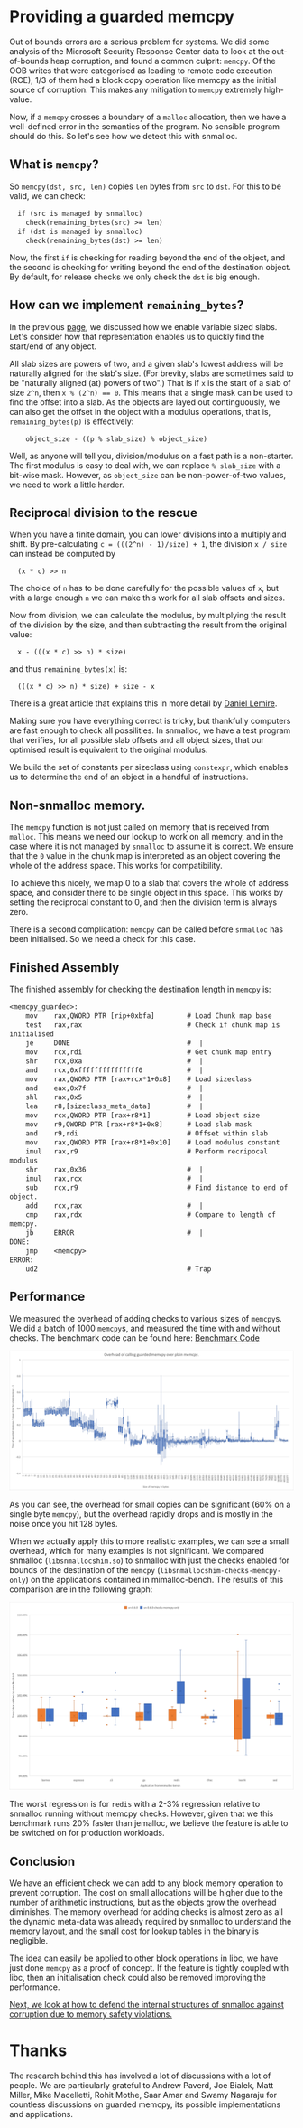 # Providing a guarded memcpy

Out of bounds errors are a serious problem for systems.
We did some analysis of the Microsoft Security Response Center data to look at the out-of-bounds heap corruption, and found a common culprit: `memcpy`.
Of the OOB writes that were categorised as leading to remote code execution (RCE), 1/3 of them had a block copy operation like memcpy as the initial source of corruption.
This makes any mitigation to `memcpy` extremely high-value.

Now, if a `memcpy` crosses a boundary of a `malloc` allocation, then we have a well-defined error in the semantics of the program.
No sensible program should do this.
So let's see how we detect this with snmalloc.


## What is `memcpy`?

So `memcpy(dst, src, len)` copies `len` bytes from `src` to `dst`.
For this to be valid, we can check: 
```
  if (src is managed by snmalloc)
    check(remaining_bytes(src) >= len)
  if (dst is managed by snmalloc)
    check(remaining_bytes(dst) >= len)
```
Now, the first `if` is checking for reading beyond the end of the object, and the second is checking for writing beyond the end of the destination object.
By default, for release checks we only check the `dst` is big enough.


##  How can we implement `remaining_bytes`?

In the previous [page](./VariableSizedChunks.md), we discussed how we enable variable sized slabs.
Let's consider how that representation enables us to quickly find the start/end of any object.

All slab sizes are powers of two, and a given slab's lowest address will be naturally aligned for the slab's size.
(For brevity, slabs are sometimes said to be "naturally aligned (at) powers of two".)
That is if `x` is the start of a slab of size `2^n`, then `x % (2^n) == 0`.
This means that a single mask can be used to find the offset into a slab.
As the objects are layed out continguously, we can also get the offset in the object with a modulus operations, that is, `remaining_bytes(p)` is effectively:
```
    object_size - ((p % slab_size) % object_size)
```

Well, as anyone will tell you, division/modulus on a fast path is a non-starter.
The first modulus is easy to deal with, we can replace `% slab_size` with a bit-wise mask.
However, as `object_size` can be non-power-of-two values, we need to work a little harder.

##  Reciprocal division to the rescue

When you have a finite domain, you can lower divisions into a multiply and shift.
By pre-calculating `c = (((2^n) - 1)/size) + 1`, the division `x / size` can instead be computed by
```
  (x * c) >> n
```
The choice of `n` has to be done carefully for the possible values of `x`, but with a large enough `n` we can make this work for all slab offsets and sizes.

Now from division, we can calculate the modulus, by multiplying the result of the division
by the size, and then subtracting the result from the original value:
```
  x - (((x * c) >> n) * size)
```
and thus `remaining_bytes(x)` is:
```
  (((x * c) >> n) * size) + size - x
```

There is a great article that explains this in more detail by [Daniel Lemire](https://lemire.me/blog/2019/02/20/more-fun-with-fast-remainders-when-the-divisor-is-a-constant/).

Making sure you have everything correct is tricky, but thankfully computers are fast enough to check all possilities.
In snmalloc, we have a test program that verifies, for all possible slab offsets and all object sizes, that our optimised result is equivalent to the original modulus.

We build the set of constants per sizeclass using `constexpr`, which enables us to determine the end of an object in a handful of instructions.

## Non-snmalloc memory.

The `memcpy` function is not just called on memory that is received from `malloc`.
This means we need our lookup to work on all memory, and in the case where it is not managed by `snmalloc` to assume it is correct.
We ensure that the `0` value in the chunk map is interpreted as an object covering the whole of the address space.
This works for compatibility.

To achieve this nicely, we map 0 to a slab that covers the whole of address space, and consider there to be single object in this space.
This works by setting the reciprocal constant to 0, and then the division term is always zero.

There is a second complication: `memcpy` can be called before `snmalloc` has been initialised.
So we need a check for this case.

## Finished Assembly

The finished assembly for checking the destination length in `memcpy` is:

```x86asm
<memcpy_guarded>:
    mov    rax,QWORD PTR [rip+0xbfa]        # Load Chunk map base
    test   rax,rax                          # Check if chunk map is initialised
    je     DONE                             #  |
    mov    rcx,rdi                          # Get chunk map entry
    shr    rcx,0xa                          #  |
    and    rcx,0xfffffffffffffff0           #  |
    mov    rax,QWORD PTR [rax+rcx*1+0x8]    # Load sizeclass
    and    eax,0x7f                         #  |
    shl    rax,0x5                          #  |
    lea    r8,[sizeclass_meta_data]         #  |
    mov    rcx,QWORD PTR [rax+r8*1]         # Load object size
    mov    r9,QWORD PTR [rax+r8*1+0x8]      # Load slab mask
    and    r9,rdi                           # Offset within slab
    mov    rax,QWORD PTR [rax+r8*1+0x10]    # Load modulus constant
    imul   rax,r9                           # Perform recripocal modulus
    shr    rax,0x36                         #  |
    imul   rax,rcx                          #  |
    sub    rcx,r9                           # Find distance to end of object.
    add    rcx,rax                          #  |
    cmp    rax,rdx                          # Compare to length of memcpy.
    jb     ERROR                            #  |
DONE:
    jmp    <memcpy>
ERROR:
    ud2                                     # Trap
```

## Performance

We measured the overhead of adding checks to various sizes of `memcpy`s.
We did a batch of 1000 `memcpy`s, and measured the time with and without checks.
The benchmark code can be found here: [Benchmark Code](../../src/test/perf/memcpy/)

![Performance graphs](./data/memcpy_perf.png)

As you can see, the overhead for small copies can be significant (60% on a single byte `memcpy`), but the overhead rapidly drops and is mostly in the noise once you hit 128 bytes.

When we actually apply this to more realistic examples, we can see a small overhead, which for many examples is not significant.
We compared snmalloc (`libsnmallocshim.so`) to snmalloc with just the checks enabled for bounds of the destination of the `memcpy` (`libsnmallocshim-checks-memcpy-only`) on the applications contained in mimalloc-bench.
The results of this comparison are in the following graph:

![Performance Graphs](./data/perfgraph-memcpy-only.png)

The worst regression is for `redis` with a 2-3% regression relative to snmalloc running without memcpy checks.
However, given that we this benchmark runs 20% faster than jemalloc, we believe the feature is able to be switched on for production workloads.

## Conclusion

We have an efficient check we can add to any block memory operation to prevent corruption.
The cost on small allocations will be higher due to the number of arithmetic instructions, but as the objects grow the overhead diminishes.
The memory overhead for adding checks is almost zero as all the dynamic meta-data was already required by snmalloc to understand the memory layout, and the small cost for lookup tables in the binary is negligible.

The idea can easily be applied to other block operations in libc, we have just done `memcpy` as a proof of concept.
If the feature is tightly coupled with libc, then an initialisation check could also be removed improving the performance.

[Next, we look at how to defend the internal structures of snmalloc against corruption due to memory safety violations.](./FreelistProtection.md)


# Thanks

The research behind this has involved a lot of discussions with a lot of people.
We are particularly grateful to Andrew Paverd, Joe Bialek, Matt Miller, Mike Macelletti, Rohit Mothe, Saar Amar and Swamy Nagaraju for countless discussions on guarded memcpy, its possible implementations and applications.
